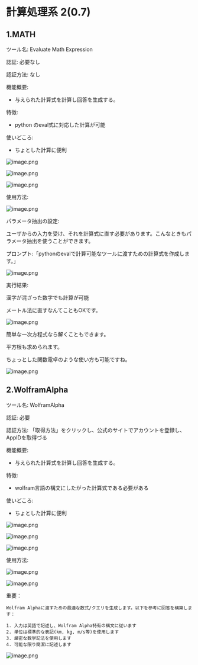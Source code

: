 # 計算処理系 2(0.7)

## 1.MATH

ツール名:  Evaluate Math Expression

認証:   必要なし

認証方法:  なし

機能概要:

- 与えられた計算式を計算し回答を生成する。

特徴:

- python のeval式に対応した計算が可能

使いどころ:

- ちょとした計算に便利

![image.png](%E8%A8%88%E7%AE%97%E5%87%A6%E7%90%86%E7%B3%BB%202(0%207)%2079f2032677a8430d9997cd5fe57083ab/image.png)

![image.png](%E8%A8%88%E7%AE%97%E5%87%A6%E7%90%86%E7%B3%BB%202(0%207)%2079f2032677a8430d9997cd5fe57083ab/image%201.png)

![image.png](%E8%A8%88%E7%AE%97%E5%87%A6%E7%90%86%E7%B3%BB%202(0%207)%2079f2032677a8430d9997cd5fe57083ab/image%202.png)

使用方法:

![image.png](%E8%A8%88%E7%AE%97%E5%87%A6%E7%90%86%E7%B3%BB%202(0%207)%2079f2032677a8430d9997cd5fe57083ab/image%203.png)

パラメータ抽出の設定:

ユーザからの入力を受け、それを計算式に直す必要があります。こんなときもパラメータ抽出を使うことができます。

プロンプト:「pythonのevalで計算可能なツールに渡すための計算式を作成します。」

![image.png](%E8%A8%88%E7%AE%97%E5%87%A6%E7%90%86%E7%B3%BB%202(0%207)%2079f2032677a8430d9997cd5fe57083ab/image%204.png)

実行結果:

漢字が混ざった数字でも計算が可能

メートル法に直すなんてこともOKです。

![image.png](%E8%A8%88%E7%AE%97%E5%87%A6%E7%90%86%E7%B3%BB%202(0%207)%2079f2032677a8430d9997cd5fe57083ab/image%205.png)

簡単な一次方程式なら解くこともできます。

平方根も求められます。

ちょっとした関数電卓のような使い方も可能ですね。

![image.png](%E8%A8%88%E7%AE%97%E5%87%A6%E7%90%86%E7%B3%BB%202(0%207)%2079f2032677a8430d9997cd5fe57083ab/image%206.png)

## 2.WolframAlpha

ツール名:  WolframAlpha

認証:   必要

認証方法:  「取得方法」をクリックし、公式のサイトでアカウントを登録し、AppIDを取得づる

機能概要:

- 与えられた計算式を計算し回答を生成する。

特徴:

- wolfram言語の構文にしたがった計算式である必要がある

使いどころ:

- ちょとした計算に便利

![image.png](%E8%A8%88%E7%AE%97%E5%87%A6%E7%90%86%E7%B3%BB%202(0%207)%2079f2032677a8430d9997cd5fe57083ab/image%207.png)

![image.png](%E8%A8%88%E7%AE%97%E5%87%A6%E7%90%86%E7%B3%BB%202(0%207)%2079f2032677a8430d9997cd5fe57083ab/image%208.png)

![image.png](%E8%A8%88%E7%AE%97%E5%87%A6%E7%90%86%E7%B3%BB%202(0%207)%2079f2032677a8430d9997cd5fe57083ab/image%209.png)

使用方法:

![image.png](%E8%A8%88%E7%AE%97%E5%87%A6%E7%90%86%E7%B3%BB%202(0%207)%2079f2032677a8430d9997cd5fe57083ab/image%2010.png)

![image.png](%E8%A8%88%E7%AE%97%E5%87%A6%E7%90%86%E7%B3%BB%202(0%207)%2079f2032677a8430d9997cd5fe57083ab/image%2011.png)

重要：

```
Wolfram Alphaに渡すための最適な数式/クエリを生成します。以下を参考に回答を構築します：

1. 入力は英語で記述し、Wolfram Alpha特有の構文に従います
2. 単位は標準的な表記(km, kg, m/s等)を使用します
3. 厳密な数学記法を使用します
4. 可能な限り簡潔に記述します
```

![image.png](%E8%A8%88%E7%AE%97%E5%87%A6%E7%90%86%E7%B3%BB%202(0%207)%2079f2032677a8430d9997cd5fe57083ab/image%2012.png)